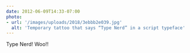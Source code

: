 ```yaml
---
date: 2012-06-09T14:33-07:00
photo:
- url: '/images/uploads/2018/3ebbb2e039.jpg'
  alt: 'Temporary tattoo that says “Type Nerd” in a script typeface'
---
```

Type Nerd! Woo!!
